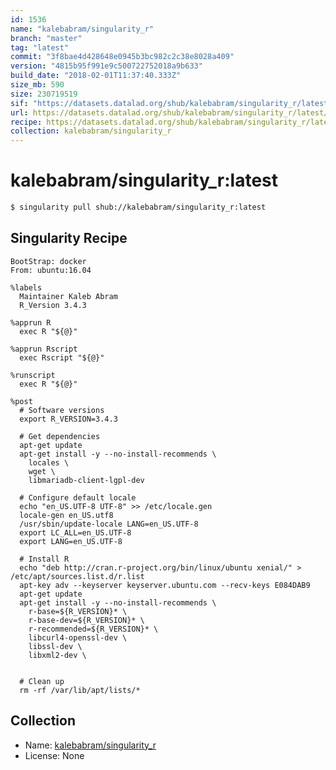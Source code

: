 ```yaml
---
id: 1536
name: "kalebabram/singularity_r"
branch: "master"
tag: "latest"
commit: "3f8bae4d428648e0945b3bc982c2c38e8028a409"
version: "4815b95f991e9c500722752018a9b633"
build_date: "2018-02-01T11:37:40.333Z"
size_mb: 590
size: 230719519
sif: "https://datasets.datalad.org/shub/kalebabram/singularity_r/latest/2018-02-01-3f8bae4d-4815b95f/4815b95f991e9c500722752018a9b633.simg"
url: https://datasets.datalad.org/shub/kalebabram/singularity_r/latest/2018-02-01-3f8bae4d-4815b95f/
recipe: https://datasets.datalad.org/shub/kalebabram/singularity_r/latest/2018-02-01-3f8bae4d-4815b95f/Singularity
collection: kalebabram/singularity_r
---
```


# kalebabram/singularity_r:latest

```bash
$ singularity pull shub://kalebabram/singularity_r:latest
```

## Singularity Recipe

```singularity
BootStrap: docker
From: ubuntu:16.04

%labels
  Maintainer Kaleb Abram 
  R_Version 3.4.3

%apprun R
  exec R "${@}"

%apprun Rscript
  exec Rscript "${@}"

%runscript
  exec R "${@}"

%post
  # Software versions
  export R_VERSION=3.4.3

  # Get dependencies
  apt-get update
  apt-get install -y --no-install-recommends \
    locales \
    wget \
    libmariadb-client-lgpl-dev

  # Configure default locale
  echo "en_US.UTF-8 UTF-8" >> /etc/locale.gen
  locale-gen en_US.utf8
  /usr/sbin/update-locale LANG=en_US.UTF-8
  export LC_ALL=en_US.UTF-8
  export LANG=en_US.UTF-8

  # Install R
  echo "deb http://cran.r-project.org/bin/linux/ubuntu xenial/" > /etc/apt/sources.list.d/r.list
  apt-key adv --keyserver keyserver.ubuntu.com --recv-keys E084DAB9
  apt-get update
  apt-get install -y --no-install-recommends \
    r-base=${R_VERSION}* \
    r-base-dev=${R_VERSION}* \
    r-recommended=${R_VERSION}* \
    libcurl4-openssl-dev \
    libssl-dev \
    libxml2-dev \


  # Clean up
  rm -rf /var/lib/apt/lists/*
```

## Collection

 - Name: [kalebabram/singularity_r](https://github.com/kalebabram/singularity_r)
 - License: None

